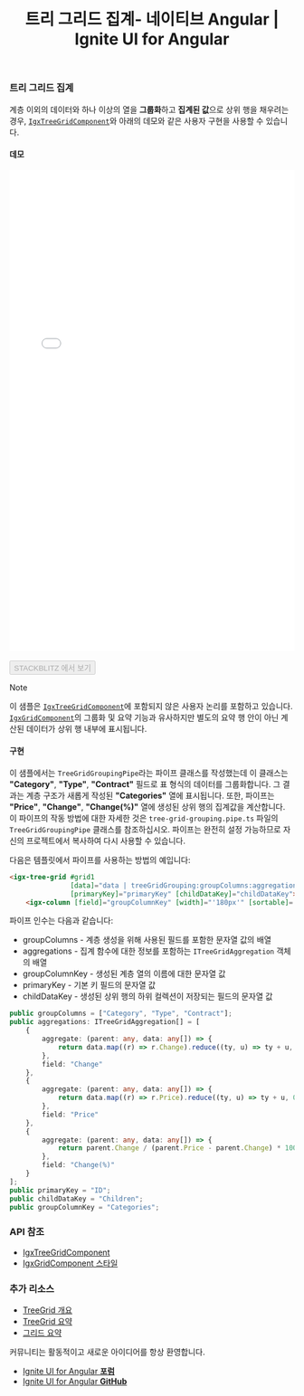 ﻿---
title: 트리 그리드 집계- 네이티브 Angular | Ignite UI for Angular
_description: With the Ignite UI for Angular Tree Grid aggregations, see the data grouped and aggregated.
_keywords: Ignite UI for Angular, UI controls, Angular widgets, web widgets, UI widgets, Angular, Native Angular Components Suite, Native Angular Controls, Native Angular Components Library, Native Angular Component, Angular Tree Grid, Angular Tree Grid component, Angular Tree Grid control, Angular High Performance Tree Grid, Summaries, Summary, Aggregate, Aggregations
_language: kr
---

### 트리 그리드 집계
계층 이외의 데이터와 하나 이상의 열을 **그룹화**하고 **집계된 값**으로 상위 행을 채우려는 경우, [`IgxTreeGridComponent`]({environment:angularApiUrl}/classes/igxtreegridcomponent.html)와 아래의 데모와 같은 사용자 구현을 사용할 수 있습니다.

#### 데모

<div class="sample-container loading" style="height:850px">
    <iframe id="treegrid-finjs-iframe" src='{environment:lobDemosBaseUrl}/treegrid-finjs' width="100%" height="100%" seamless frameBorder="0" onload="onSampleIframeContentLoaded(this);"></iframe>
</div>
<br/>
<div>
<button data-localize="stackblitz" disabled class="stackblitz-btn" data-iframe-id="treegrid-finjs-iframe" data-demos-base-url="{environment:lobDemosBaseUrl}">STACKBLITZ 에서 보기</button>
</div>
<div class="divider--half"></div>

> [!NOTE]
> 이 샘플은 [`IgxTreeGridComponent`]({environment:angularApiUrl}/classes/igxtreegridcomponent.html)에 포함되지 않은 사용자 논리를 포함하고 있습니다. [`IgxGridComponent`]({environment:angularApiUrl}/classes/igxgridcomponent.html)의 그룹화 및 요약 기능과 유사하지만 별도의 요약 행 안이 아닌 계산된 데이터가 상위 행 내부에 표시됩니다.

#### 구현

이 샘플에서는 `TreeGridGroupingPipe`라는 파이프 클래스를 작성했는데 이 클래스는 **"Category"**, **"Type"**, **"Contract"** 필드로 표 형식의 데이터를 그룹화합니다. 그 결과는 계층 구조가 새롭게 작성된 **"Categories"** 열에 표시됩니다. 또한, 파이프는 **"Price"**, **"Change"**, **"Change(%)"** 열에 생성된 상위 행의 집계값을 계산합니다. 이 파이프의 작동 방법에 대한 자세한 것은 `tree-grid-grouping.pipe.ts` 파일의 `TreeGridGroupingPipe` 클래스를 참조하십시오. 파이프는 완전히 설정 가능하므로 자신의 프로젝트에서 복사하여 다시 사용할 수 있습니다.

다음은 템플릿에서 파이프를 사용하는 방법의 예입니다:

```html
<igx-tree-grid #grid1 
               [data]="data | treeGridGrouping:groupColumns:aggregations:groupColumnKey:primaryKey:childDataKey"
               [primaryKey]="primaryKey" [childDataKey]="childDataKey">
    <igx-column [field]="groupColumnKey" [width]="'180px'" [sortable]='true' [resizable]='true' [disableHiding]="true"></igx-column>
```

파이프 인수는 다음과 같습니다:
- groupColumns - 계층 생성을 위해 사용된 필드를 포함한 문자열 값의 배열
- aggregations - 집계 함수에 대한 정보를 포함하는 `ITreeGridAggregation` 객체의 배열
- groupColumnKey - 생성된 계층 열의 이름에 대한 문자열 값
- primaryKey - 기본 키 필드의 문자열 값
- childDataKey - 생성된 상위 행의 하위 컬렉션이 저장되는 필드의 문자열 값

```typescript
public groupColumns = ["Category", "Type", "Contract"];
public aggregations: ITreeGridAggregation[] = [
    {
        aggregate: (parent: any, data: any[]) => {
            return data.map((r) => r.Change).reduce((ty, u) => ty + u, 0);
        },
        field: "Change"
    },
    {
        aggregate: (parent: any, data: any[]) => {
            return data.map((r) => r.Price).reduce((ty, u) => ty + u, 0);
        },
        field: "Price"
    },
    {
        aggregate: (parent: any, data: any[]) => {
            return parent.Change / (parent.Price - parent.Change) * 100;
        },
        field: "Change(%)"
    }
];
public primaryKey = "ID";
public childDataKey = "Children";
public groupColumnKey = "Categories";
```

### API 참조

<div class="divider--half"></div>

* [IgxTreeGridComponent]({environment:angularApiUrl}/classes/igxtreegridcomponent.html)
* [IgxGridComponent 스타일]({environment:sassApiUrl}/#function-igx-grid-theme)

### 추가 리소스

<div class="divider--half"></div>

* [TreeGrid 개요](tree-grid.md)
* [TreeGrid 요약](summaries.md)
* [그리드 요약](../grid/summaries.md)

<div class="divider--half"></div>
커뮤니티는 활동적이고 새로운 아이디어를 항상 환영합니다.

* [Ignite UI for Angular **포럼**](https://www.infragistics.com/community/forums/f/ignite-ui-for-angular)
* [Ignite UI for Angular **GitHub**](https://github.com/IgniteUI/igniteui-angular)



